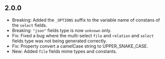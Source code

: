 ## 2.0.0

-   Breaking: Added the `_OPTIONS` suffix to the variable name of constans of the `select` fields.
-   Breaking: `"json"` fields type is now `unknown` only.
-   Fix: Fixed a bug where the multi-select `file` and `relation` and `select` fields type was not being generated correctly.
-   Fix: Property convert a camelCase string to UPPER_SNAKE_CASE.
-   New: Added `file` fields mime types and constants.
